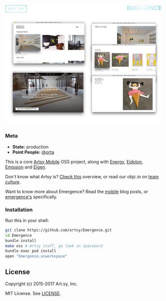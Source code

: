 <img src ="metadata/emergence.png">

### Meta

* __State:__ production
* __Point People:__ [@orta](https://github.com/orta)

This is a core [Artsy Mobile](https://github.com/artsy/mobile) OSS project, along with [Energy](https://github.com/artsy/energy), [Eidolon](https://github.com/artsy/eidolon), [Emission](https://github.com/artsy/emission) and [Eigen](https://github.com/artsy/eigen).

Don't know what Artsy is? [Check this](https://github.com/artsy/mobile/blob/master/what_is_artsy.md) overview, or read our objc.io on [team culture](https://www.objc.io/issues/22-scale/artsy/).

Want to know more about Emergence? Read the [mobile](http://artsy.github.io/blog/categories/mobile/) blog posts, or [emergence's](http://artsy.github.io/blog/categories/emergence/) specifically.

### Installation

Run this in your shell:

```sh
git clone https://github.com/artsy/Emergence.git
cd Emergence
bundle install
make oss # Artsy staff, go look in 1password
bundle exec pod install
open "Emergence.xcworkspace"
```

## License

Copyright (c) 2015-2017 Art.sy, Inc.

MIT License. See [LICENSE](LICENSE).

